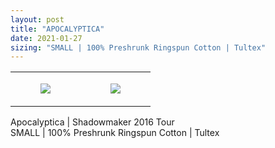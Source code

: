 ```yaml
---
layout: post
title: "APOCALYPTICA"
date: 2021-01-27
sizing: "SMALL | 100% Preshrunk Ringspun Cotton | Tultex"
---
```




<table style="width:100%;"><tr><td style="vertical-align:top;">
      <figure class="tmblr-full" data-orig-height="2048" data-orig-width="1365" data-orig-src="https://concertshirts.netlify.app/shirts/0179/0179-01.jpg"><img src="https://64.media.tumblr.com/792d4a404413a1affd8716d2fb9289c1/08a00506a8b7b6ea-d7/s540x810/da09a69245b4c9706bae1efc4312102ad5deb3e2.jpg" data-orig-height="2048" data-orig-width="1365" data-orig-src="https://concertshirts.netlify.app/shirts/0179/0179-01.jpg"/></figure></td>
    <td style="vertical-align:top;">
      <figure class="tmblr-full" data-orig-height="2048" data-orig-width="1365" data-orig-src="https://concertshirts.netlify.app/shirts/0179/0179-02.jpg"><img src="https://64.media.tumblr.com/fcff068ec68d1f2b78a792f16e762ad5/08a00506a8b7b6ea-74/s540x810/9ffb819c690d6825212f6d4f8cc316aae00056da.jpg" data-orig-height="2048" data-orig-width="1365" data-orig-src="https://concertshirts.netlify.app/shirts/0179/0179-02.jpg"/></figure></td>
  </tr></table><p>
  Apocalyptica | Shadowmaker 2016 Tour<br/>SMALL | 100% Preshrunk Ringspun Cotton | Tultex
</p>
